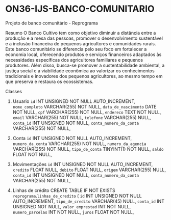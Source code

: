 # ON36-IJS-BANCO-COMUNITARIO
Projeto de banco comunitário - Reprograma

Resumo
O Banco Cultivo tem como objetivo diminuir a distância entre a produção e a mesa das pessoas, promover o desenvolvimento sustentável e a inclusão financeira de pequenos agricultores e comunidades rurais. Este banco comunitário se diferencia pelo seu foco em fortalecer a economia local, oferecendo produtos e serviços financeiros adaptados às necessidades específicas dos agricultores familiares e pequenos produtores. Além disso, busca-se promover a sustentabilidade ambiental, a justiça social e a viabilidade econômica ao valorizar os conhecimentos tradicionais e inovadores dos pequenos agricultores, ao mesmo tempo em que preserva e restaura os ecossistemas.

Classes

1. Usuario
  `id` INT UNSIGNED NOT NULL AUTO_INCREMENT,
  `nome_completo` VARCHAR(255) NOT NULL,
  `data_de_nascimento` DATE NOT NULL,
  `cpf` VARCHAR(255) NOT NULL,
  `endereco` TEXT NOT NULL,
  `email` VARCHAR(255) NOT NULL,
  `telefone` VARCHAR(255) NULL,
  `conta_id` INT UNSIGNED NOT NULL,
  `conta_numero_da_conta` VARCHAR(255) NOT NULL,

2. Conta
  `id` INT UNSIGNED NOT NULL AUTO_INCREMENT,
  `numero_da_conta` VARCHAR(255) NOT NULL,
  `numero_da_agencia` VARCHAR(255) NOT NULL,
  `tipo_de_conta` TINYINT(1) NOT NULL,
  `saldo` FLOAT NOT NULL,

3. Movimentações
  `id` INT UNSIGNED NOT NULL AUTO_INCREMENT,
  `credito` FLOAT NULL,
  `debito` FLOAT NULL,
  `origem` VARCHAR(255) NULL,
  `conta_id` INT UNSIGNED NOT NULL,
  `conta_numero_da_conta` VARCHAR(255) NOT NULL,

4. Linhas de crédito
CREATE TABLE IF NOT EXISTS `reprograma`.`linhas_de_credito` (
  `id` INT UNSIGNED NOT NULL AUTO_INCREMENT,
  `tipo_de_credito` VARCHAR(45) NULL,
  `conta_id` INT UNSIGNED NOT NULL,
  `valor_emprestad` INT NOT NULL,
  `numero_parcelas` INT NOT NULL,
  `juros` FLOAT NOT NULL,

   
